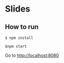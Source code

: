 # Slides
## How to run
```
$ npm install
```
```
$npm start
```

Go to [http://localhost:8080](http://localhost:8080)

